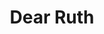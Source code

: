 ---
title: Dear Ruth
year: 1947
opening_date: 1947-10-17
closing_date: 1947-10-24
layout: productions
image:
image_caption:
image_credit:
playbill: 
category: 
Theatre: Theatre Jacksonville
Venue: Little Theatre
cast:
  Albert Kummer: George Durney
  Delivery Man: Paul G. Oxford
  Dora: Louise Bowden
  Edith Wilkins: Velma Henning
  Harold Klobermeyer: Wilbur Huffman
  Judge Harry Wilkins: Walter Churchill
  Lt. William Seawright: H.K. (Bud) Smith, Jr.
  Martha Seawright: Elaine Singer
  Miriam Wilkins: Carol Snedecker
  Ruth Wilkins: Dorothy Fudger
  Sgt. Chuck Vincent: George Kirkpatrick, Jr.
crew:
  Assistant Stage Manager: Bryant Simms
  Director: L. Bramer Carlson
  Lighting controls: Eugene Sayre
  Make-up: 
    - Beverly Adams
    - Louise Elkins
    - Otis Miller
    - Pearl Lewis
    - Vesta Leslie
  Make-up Chairman: Ceil Anne Sampiere
  Properties: 
    - Carole Henning
    - Edith Vaughn
    - Helen Kriebs
    - Mary Garcia
    - Peggy Pate
    - Su Hawkins
  Scene painting and construction: 
    - Bryant Simms
    - David Salter
    - Edward Keisling
    - Eugene Patton
    - Eugene Sayre
    - Harriet Warner
    - Lois LeBrun
    - Mary Garcia
    - Nina Branch
    - Su Hawkins
    - Vonnie Patton
  Set and Lighting Design: Duke LeBrun
  Sound Effects: Paul G. Oxford
  Stage Manager: Mickey Mills
  Wardrobe Chairman: Janelle Gilmer
  Wardrobe: 
    - Becky Armstrong
    - Irma Leipold
    - Mary Davis

---